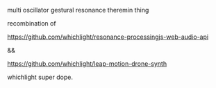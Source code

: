 multi oscillator gestural resonance theremin thing


recombination of

https://github.com/whichlight/resonance-processingjs-web-audio-api

&&

https://github.com/whichlight/leap-motion-drone-synth




whichlight super dope.

